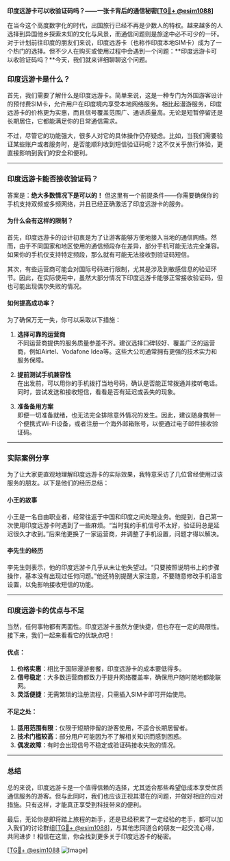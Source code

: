 **印度远游卡可以收验证码吗？——一张卡背后的通信秘密[[TG💪+ @esim1088](https://t.me/s/esim1088)]**

在当今这个高度数字化的时代，出国旅行已经不再是少数人的特权。越来越多的人选择到异国他乡探索未知的文化与风景，而通信问题则是旅途中必不可少的一环。对于计划前往印度的朋友们来说，印度远游卡（也称作印度本地SIM卡）成为了一个热门的选择。但不少人在购买或使用过程中会遇到一个问题：**印度远游卡可以收验证码吗？**今天，我们就来详细聊聊这个问题。

### 印度远游卡是什么？

首先，我们需要了解什么是印度远游卡。简单来说，这是一种专门为外国游客设计的预付费SIM卡，允许用户在印度境内享受本地网络服务。相比起漫游服务，印度远游卡的价格更为实惠，而且信号覆盖范围广、通话质量高。无论是短暂停留还是长期居住，它都能满足你的日常通信需求。

不过，尽管它的功能强大，很多人对它的具体操作仍存疑虑。比如，当我们需要验证某些账户或者服务时，是否能顺利收到短信验证码呢？这不仅关乎旅行体验，更直接影响到我们的安全和便利。

---

### 印度远游卡能否接收验证码？

答案是：**绝大多数情况下是可以的！** 但这里有一个前提条件——你需要确保你的手机支持双频或多频网络，并且已经正确激活了印度远游卡的服务。

#### 为什么会有这样的限制？
首先，印度远游卡的设计初衷是为了让游客能够方便地接入当地的通信网络。然而，由于不同国家和地区使用的通信频段存在差异，部分手机可能无法完全兼容。如果你的手机仅支持特定频段，那么就有可能无法接收到验证码短信。

其次，有些运营商可能会对国际号码进行限制，尤其是涉及到敏感信息的验证环节。因此，在实际使用中，虽然大部分情况下印度远游卡能够正常接收验证码，但也可能出现偶尔失败的情况。

#### 如何提高成功率？
为了确保万无一失，你可以采取以下措施：

1. **选择可靠的运营商**  
   不同运营商提供的服务质量参差不齐。建议选择口碑较好、覆盖广泛的运营商，例如Airtel、Vodafone Idea等。这些大公司通常拥有更强的技术实力和服务保障。

2. **提前测试手机兼容性**  
   在出发前，可以用你的手机拨打当地号码，确认是否能正常拨通并接听电话。同时，尝试发送和接收短信，看看是否有延迟或丢失的现象。

3. **准备备用方案**  
   即便一切准备就绪，也无法完全排除意外情况的发生。因此，建议随身携带一个便携式Wi-Fi设备，或者注册一个海外邮箱账号，以便通过电子邮件接收验证码。

---

### 实际案例分享

为了让大家更直观地理解印度远游卡的实际效果，我特意采访了几位曾经使用过该服务的朋友。以下是他们的经历总结：

#### 小王的故事
小王是一名自由职业者，经常往返于中国和印度之间处理业务。他提到，自己第一次使用印度远游卡时遇到了一些麻烦。“当时我的手机信号不太好，验证码总是延迟很久才收到。”后来他更换了一家运营商，并调整了手机设置，问题才得以解决。

#### 李先生的经历
李先生则表示，他的印度远游卡几乎从未让他失望过。“只要按照说明书上的步骤操作，基本没有出现过任何问题。”他还特别提醒大家注意，不要随意修改手机语言设置，以免影响接收短信的功能。

---

### 印度远游卡的优点与不足

当然，任何事物都有两面性。印度远游卡虽然方便快捷，但也存在一定的局限性。接下来，我们一起来看看它的优缺点吧！

#### 优点：
1. **价格实惠**：相比于国际漫游套餐，印度远游卡的成本要低得多。
2. **信号稳定**：大多数运营商都致力于提升网络覆盖率，确保用户随时随地都能联网。
3. **灵活便捷**：无需繁琐的注册流程，只需插入SIM卡即可开始使用。

#### 不足之处：
1. **适用范围有限**：仅限于短期停留的游客使用，不适合长期居留者。
2. **技术门槛较高**：部分用户可能因为不了解相关知识而感到困惑。
3. **偶发故障**：有时会出现信号不稳定或验证码接收失败的情况。

---

### 总结

总的来说，印度远游卡是一个值得信赖的选择，尤其适合那些希望低成本享受优质通信服务的游客。但与此同时，我们也应该正视其潜在的问题，并做好相应的应对措施。只有这样，才能真正享受到科技带来的便利。

最后，无论你是即将踏上旅程的新手，还是已经积累了一定经验的老手，都可以加入我们的讨论群组[[TG💪+ @esim1088](https://t.me/s/esim1088)]，与其他志同道合的朋友一起交流心得，共同进步！相信在这里，你会找到更多关于印度远游卡的秘密。

[[TG💪+ @esim1088](https://t.me/s/esim1088) ![Image](https://i.postimg.cc/4NQfJmqS/Snipaste-2025-05-13-00-14-12.png)]